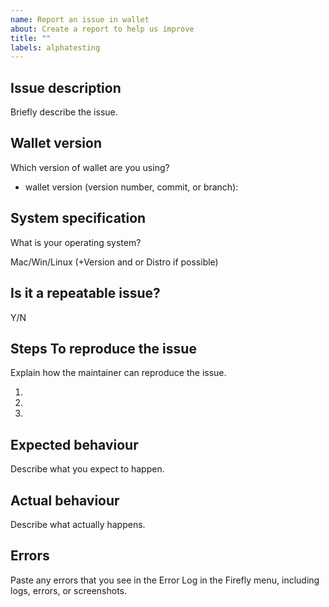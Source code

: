 ```yaml
---
name: Report an issue in wallet
about: Create a report to help us improve
title: ""
labels: alphatesting
---
```


## Issue description

Briefly describe the issue.

## Wallet version

Which version of wallet are you using?

- wallet version (version number, commit, or branch):

## System specification

What is your operating system?

Mac/Win/Linux (+Version and or Distro if possible)

## Is it a repeatable issue?

Y/N

## Steps To reproduce the issue

Explain how the maintainer can reproduce the issue.

1.
2.
3.

## Expected behaviour

Describe what you expect to happen.

## Actual behaviour

Describe what actually happens.

## Errors

Paste any errors that you see in the Error Log in the Firefly menu, including logs, errors, or screenshots.
